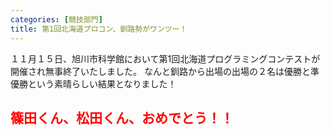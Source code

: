```yaml
---
categories: [競技部門]
title: 第1回北海道プロコン、釧路勢がワンツー！
---
```

１１月１５日、旭川市科学館において第1回北海道プログラミングコンテストが開催され無事終了いたしました。
なんと釧路から出場の出場の２名は優勝と準優勝という素晴らしい結果となりました！
<h2><span style="color: #ff0000;">篠田くん、松田くん、おめでとう！！</span></h2>
&nbsp;